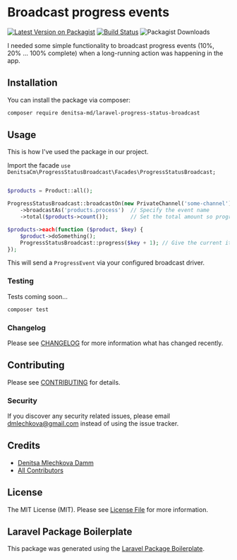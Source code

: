 # Broadcast progress events

[![Latest Version on Packagist](https://img.shields.io/packagist/v/denitsa-md/laravel-progress-status-broadcast.svg?style=flat-square)](https://packagist.org/packages/denitsa-md/laravel-progress-status-broadcast)
[![Build Status](https://img.shields.io/travis/denitsa-md/laravel-progress-status-broadcast/master.svg?style=flat-square)](https://travis-ci.org/denitsa-md/laravel-progress-status-broadcast)
![Packagist Downloads](https://img.shields.io/packagist/dm/denitsa-md/laravel-progress-status-broadcast?style=flat-square)

I needed some simple functionality to broadcast progress events (10%, 20% ... 100% complete) when a long-running action was happening in the app.

## Installation

You can install the package via composer:

```bash
composer require denitsa-md/laravel-progress-status-broadcast
```

## Usage

This is how I've used the package in our project.

Import the facade `use DenitsaCm\ProgressStatusBroadcast\Facades\ProgressStatusBroadcast;`

``` php

$products = Product::all();

ProgressStatusBroadcast::broadcastOn(new PrivateChannel('some-channel'))  // Specify the channel
    ->broadcastAs('products.process')  // Specify the event name
    ->total($products->count());       // Set the total amount so progress can be calcualted

$products->each(function ($product, $key) {
    $product->doSomething();
    ProgressStatusBroadcast::progress($key + 1); // Give the current item count to the progress status. Here I give it a +1 since the $key is 0-based and I want the progress to start from 1.
});
```

This will send a `ProgressEvent` via your configured broadcast driver.

### Testing

Tests coming soon...

``` bash
composer test
```

### Changelog

Please see [CHANGELOG](CHANGELOG.md) for more information what has changed recently.

## Contributing

Please see [CONTRIBUTING](CONTRIBUTING.md) for details.

### Security

If you discover any security related issues, please email dmlechkova@gmail.com instead of using the issue tracker.

## Credits

- [Denitsa Mlechkova Damm](https://github.com/denitsa-cm)
- [All Contributors](../../contributors)

## License

The MIT License (MIT). Please see [License File](LICENSE.md) for more information.

## Laravel Package Boilerplate

This package was generated using the [Laravel Package Boilerplate](https://laravelpackageboilerplate.com).